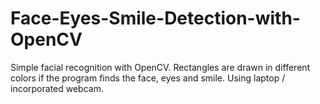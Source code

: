 # Face-Eyes-Smile-Detection-with-OpenCV
Simple facial recognition with OpenCV. Rectangles are drawn in different colors if the program finds the face, eyes and smile. Using laptop / incorporated webcam.
